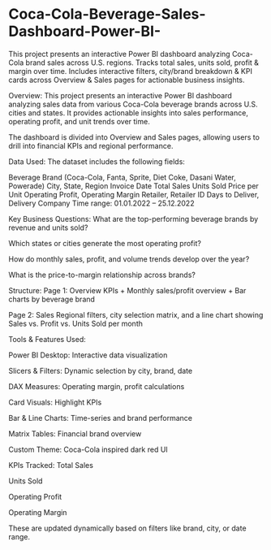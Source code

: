 # Coca-Cola-Beverage-Sales-Dashboard-Power-BI-
This project presents an interactive Power BI dashboard analyzing Coca-Cola brand sales across U.S. regions. Tracks total sales, units sold, profit &amp; margin over time. Includes interactive filters, city/brand breakdown &amp; KPI cards across Overview &amp; Sales pages for actionable business insights.

Overview:
This project presents an interactive Power BI dashboard analyzing sales data from various Coca-Cola beverage brands across U.S. cities and states. It provides actionable insights into sales performance, operating profit, and unit trends over time.

The dashboard is divided into Overview and Sales pages, allowing users to drill into financial KPIs and regional performance.

Data Used:
The dataset includes the following fields:

Beverage Brand (Coca-Cola, Fanta, Sprite, Diet Coke, Dasani Water, Powerade)
City, State, Region
Invoice Date
Total Sales
Units Sold
Price per Unit
Operating Profit, Operating Margin
Retailer, Retailer ID
Days to Deliver, Delivery Company
Time range: 01.01.2022 – 25.12.2022

Key Business Questions:
What are the top-performing beverage brands by revenue and units sold?

Which states or cities generate the most operating profit?

How do monthly sales, profit, and volume trends develop over the year?

What is the price-to-margin relationship across brands?

Structure:
Page 1: Overview
KPIs + Monthly sales/profit overview + Bar charts by beverage brand

Page 2: Sales
Regional filters, city selection matrix, and a line chart showing Sales vs. Profit vs. Units Sold per month

Tools & Features Used:

Power BI Desktop:	Interactive data visualization

Slicers & Filters:	Dynamic selection by city, brand, date

DAX Measures:	Operating margin, profit calculations

Card Visuals:	Highlight KPIs

Bar & Line Charts:	Time-series and brand performance

Matrix Tables:	Financial brand overview

Custom Theme:	Coca-Cola inspired dark red UI

KPIs Tracked:
Total Sales

Units Sold

Operating Profit

Operating Margin

These are updated dynamically based on filters like brand, city, or date range.
